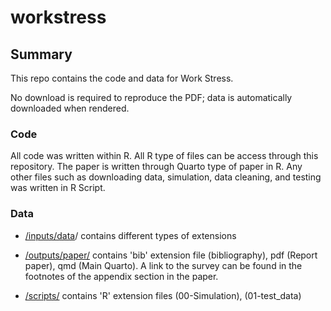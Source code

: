 # workstress

## Summary

This repo contains the code and data for Work Stress.

No download is required to reproduce the PDF; data is automatically downloaded when rendered.

### Code

All code was written within R. All R type of files can be access through this repository. The paper is written through Quarto type of paper in R. Any other files such as downloading data, simulation, data cleaning, and testing was written in R Script.

### Data

-   [/inputs/data](https://github.com/YoungKim164/workstress/tree/master/inputs/data)/ contains different types of extensions

-   [/outputs/paper/](https://github.com/YoungKim164/workstress/tree/master/outputs/paper) contains 'bib' extension file (bibliography), pdf (Report paper), qmd (Main Quarto). A link to the survey can be found in the footnotes of the appendix section in the paper.

-   [/scripts/](https://github.com/YoungKim164/workstress/tree/master/outputs/paper) contains 'R' extension files (00-Simulation), (01-test_data)
